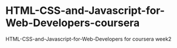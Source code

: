 # HTML-CSS-and-Javascript-for-Web-Developers-coursera
HTML-CSS-and-Javascript-for-Web-Developers for coursera week2
